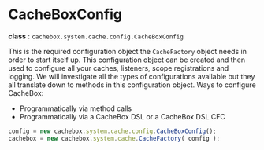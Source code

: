 # CacheBoxConfig

**class** : `cachebox.system.cache.config.CacheBoxConfig`

This is the required configuration object the `CacheFactory` object needs in order to start itself up. This configuration object can be created and then used to configure all your caches, listeners, scope registrations and logging. We will investigate all the types of configurations available but they all translate down to methods in this configuration object. Ways to configure CacheBox:

* Programmatically via method calls
* Programmatically via a CacheBox DSL or a CacheBox DSL CFC

```javascript
config = new cachebox.system.cache.config.CacheBoxConfig();
cachebox = new cachebox.system.cache.CacheFactory( config );
```

